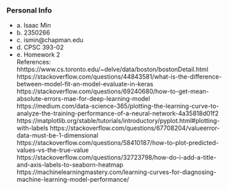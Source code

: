 ### Personal Info
<ul>
<li>a. Isaac Min</li>
<li>b. 2350266</li>
<li>c. ismin@chapman.edu</li>
<li>d. CPSC 393-02</li>
<li>e. Homework 2</li>
</li>References:</li>
</li>hhttps://www.cs.toronto.edu/~delve/data/boston/bostonDetail.html</li>
</li>https://stackoverflow.com/questions/44843581/what-is-the-difference-between-model-fit-an-model-evaluate-in-keras</li>
</li>https://stackoverflow.com/questions/69240680/how-to-get-mean-absolute-errors-mae-for-deep-learning-model</li>
</li>https://medium.com/data-science-365/plotting-the-learning-curve-to-analyze-the-training-performance-of-a-neural-network-4a35818d01f2</li>
</li>https://matplotlib.org/stable/tutorials/introductory/pyplot.html#plotting-with-labels</li>
</li>https://stackoverflow.com/questions/67708204/valueerror-data-must-be-1-dimensional</li>
</li>https://stackoverflow.com/questions/58410187/how-to-plot-predicted-values-vs-the-true-value</li>
</li>https://stackoverflow.com/questions/32723798/how-do-i-add-a-title-and-axis-labels-to-seaborn-heatmap</li>
</li>https://machinelearningmastery.com/learning-curves-for-diagnosing-machine-learning-model-performance/</li>
</ul>